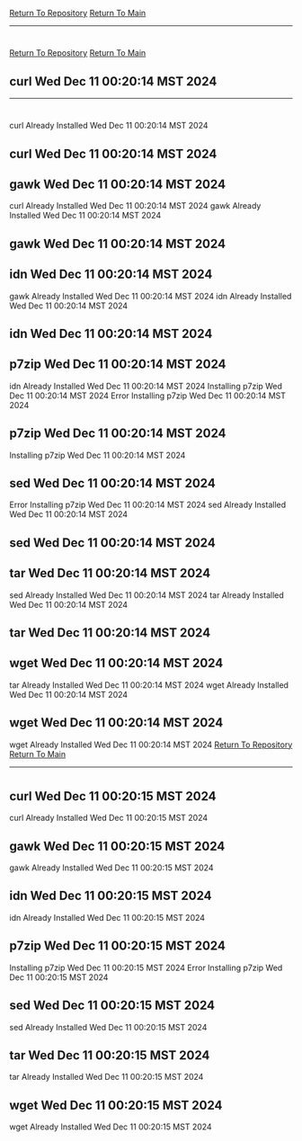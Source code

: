 [Return To Repository](https://github.com/DigitalWarrior/piholeparser/)
[Return To Main](https://github.com/DigitalWarrior/piholeparser/blob/master/RecentRunLogs/Mainlog.md)
____________________________________
# 
[Return To Repository](https://github.com/DigitalWarrior/piholeparser/)
[Return To Main](https://github.com/DigitalWarrior/piholeparser/blob/master/RecentRunLogs/Mainlog.md)
## curl Wed Dec 11 00:20:14 MST 2024
____________________________________
# 
curl Already Installed Wed Dec 11 00:20:14 MST 2024
## curl Wed Dec 11 00:20:14 MST 2024
## gawk Wed Dec 11 00:20:14 MST 2024
curl Already Installed Wed Dec 11 00:20:14 MST 2024
gawk Already Installed Wed Dec 11 00:20:14 MST 2024
## gawk Wed Dec 11 00:20:14 MST 2024
## idn Wed Dec 11 00:20:14 MST 2024
gawk Already Installed Wed Dec 11 00:20:14 MST 2024
idn Already Installed Wed Dec 11 00:20:14 MST 2024
## idn Wed Dec 11 00:20:14 MST 2024
## p7zip Wed Dec 11 00:20:14 MST 2024
idn Already Installed Wed Dec 11 00:20:14 MST 2024
Installing p7zip Wed Dec 11 00:20:14 MST 2024
Error Installing p7zip Wed Dec 11 00:20:14 MST 2024
## p7zip Wed Dec 11 00:20:14 MST 2024
Installing p7zip Wed Dec 11 00:20:14 MST 2024
## sed Wed Dec 11 00:20:14 MST 2024
Error Installing p7zip Wed Dec 11 00:20:14 MST 2024
sed Already Installed Wed Dec 11 00:20:14 MST 2024
## sed Wed Dec 11 00:20:14 MST 2024
## tar Wed Dec 11 00:20:14 MST 2024
sed Already Installed Wed Dec 11 00:20:14 MST 2024
tar Already Installed Wed Dec 11 00:20:14 MST 2024
## tar Wed Dec 11 00:20:14 MST 2024
## wget Wed Dec 11 00:20:14 MST 2024
tar Already Installed Wed Dec 11 00:20:14 MST 2024
wget Already Installed Wed Dec 11 00:20:14 MST 2024
## wget Wed Dec 11 00:20:14 MST 2024
wget Already Installed Wed Dec 11 00:20:14 MST 2024
[Return To Repository](https://github.com/DigitalWarrior/piholeparser/)
[Return To Main](https://github.com/DigitalWarrior/piholeparser/blob/master/RecentRunLogs/Mainlog.md)
____________________________________
# 
## curl Wed Dec 11 00:20:15 MST 2024
curl Already Installed Wed Dec 11 00:20:15 MST 2024
## gawk Wed Dec 11 00:20:15 MST 2024
gawk Already Installed Wed Dec 11 00:20:15 MST 2024
## idn Wed Dec 11 00:20:15 MST 2024
idn Already Installed Wed Dec 11 00:20:15 MST 2024
## p7zip Wed Dec 11 00:20:15 MST 2024
Installing p7zip Wed Dec 11 00:20:15 MST 2024
Error Installing p7zip Wed Dec 11 00:20:15 MST 2024
## sed Wed Dec 11 00:20:15 MST 2024
sed Already Installed Wed Dec 11 00:20:15 MST 2024
## tar Wed Dec 11 00:20:15 MST 2024
tar Already Installed Wed Dec 11 00:20:15 MST 2024
## wget Wed Dec 11 00:20:15 MST 2024
wget Already Installed Wed Dec 11 00:20:15 MST 2024
